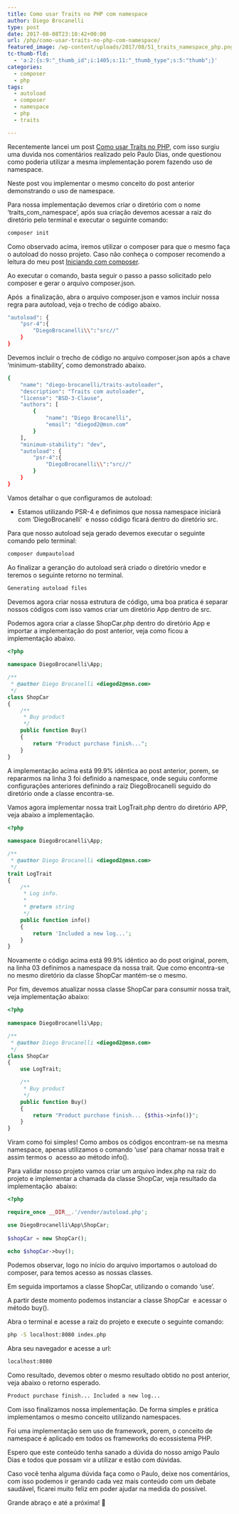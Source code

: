 ```yaml
---
title: Como usar Traits no PHP com namespace
author: Diego Brocanelli
type: post
date: 2017-08-08T23:10:42+00:00
url: /php/como-usar-traits-no-php-com-namespace/
featured_image: /wp-content/uploads/2017/08/51_traits_namespace_php.png
tc-thumb-fld:
  - 'a:2:{s:9:"_thumb_id";i:1405;s:11:"_thumb_type";s:5:"thumb";}'
categories:
  - composer
  - php
tags:
  - autoload
  - composer
  - namespace
  - php
  - traits

---
```


Recentemente lancei um post [Como usar Traits no PHP](/php/como-usar-traits-no-php/), com isso surgiu uma duvida nos comentários realizado pelo Paulo Dias, onde questionou como poderia utilizar a mesma implementação porem fazendo uso de namespace.

Neste post vou implementar o mesmo conceito do post anterior demonstrando o uso de namespace.

Para nossa implementação devemos criar o diretório com o nome &#8216;traits_com_namespace&#8217;, após sua criação devemos acessar a raiz do diretório pelo terminal e executar o seguinte comando:


```bash
composer init
```

Como observado acima, iremos utilizar o composer para que o mesmo faça o autoload do nosso projeto. Caso não conheça o composer recomendo a leitura do meu post [Iniciando com composer](/php/iniciando-com-composer/).

Ao executar o comando, basta seguir o passo a passo solicitado pelo composer e gerar o arquivo composer.json.

Após  a finalização, abra o arquivo composer.json e vamos incluir nossa regra para autoload, veja o trecho de código abaixo.

```bash
"autoload": {
    "psr-4":{
        "DiegoBrocanelli\\":"src//"
    }
}
```

Devemos incluir o trecho de código no arquivo composer.json após a chave &#8216;minimum-stability&#8217;, como demonstrado abaixo.

```bash
{
    "name": "diego-brocanelli/traits-autoloader",
    "description": "Traits com autoloader",
    "license": "BSD-3-Clause",
    "authors": [
        {
            "name": "Diego Brocanelli",
            "email": "diegod2@msn.com"
        }
    ],
    "minimum-stability": "dev",
    "autoload": {
        "psr-4":{
            "DiegoBrocanelli\\":"src//"
        }
    }
}
```

Vamos detalhar o que configuramos de autoload:

* Estamos utilizando PSR-4 e definimos que nossa namespace iniciará com &#8216;DiegoBrocanelli&#8217;  e nosso código ficará dentro do diretório src.

Para que nosso autoload seja gerado devemos executar o seguinte comando pelo terminal:

```bash
composer dumpautoload
```

Ao finalizar a geranção do autoload será criado o diretório vnedor e teremos o seguinte retorno no terminal.

```php
Generating autoload files
```

Devemos agora criar nossa estrutura de código, uma boa pratica é separar nossos códigos com isso vamos criar um diretório App dentro de src.

Podemos agora criar a classe ShopCar.php dentro do diretório App e importar a implementação do post anterior, veja como ficou a implementação abaixo.

```php
<?php 
 
namespace DiegoBrocanelli\App;

/**
 * @author Diego Brocanelli <diegod2@msn.com>
 */
class ShopCar
{
    /**
     * Buy product
     */
    public function Buy()
    {
        return "Product purchase finish...";
    }
}
```

A implementação acima está 99.9% idêntica ao post anterior, porem, se repararmos na linha 3 foi definido a namespace, onde seguiu conforme configurações anteriores definindo a raiz DiegoBrocanelli seguido do diretório onde a classe encontra-se.

Vamos agora implementar nossa trait LogTrait.php dentro do diretório APP, veja abaixo a implementação.

```php
<?php 
 
namespace DiegoBrocanelli\App;

/**
 * @author Diego Brocanelli <diegod2@msn.com>
 */
trait LogTrait
{
    /**
     * Log info.
     * 
     * @return string
     */
    public function info()
    {
        return 'Included a new log...';
    }
}
```

Novamente o código acima está 99.9% idêntico ao do post original, porem, na linha 03 definimos a namespace da nossa trait. Que como encontra-se no mesmo diretório da classe ShopCar mantém-se o mesmo.


Por fim, devemos atualizar nossa classe ShopCar para consumir nossa trait, veja implementação abaixo:

```php
<?php 
 
namespace DiegoBrocanelli\App;

/**
 * @author Diego Brocanelli <diegod2@msn.com>
 */
class ShopCar
{
    use LogTrait;

    /**
     * Buy product
     */
    public function Buy()
    {
        return "Product purchase finish... {$this->info()}";
    }
}
```

Viram como foi simples! Como ambos os códigos encontram-se na mesma namespace, apenas utilizamos o comando &#8216;use&#8217; para chamar nossa trait e assim termos o  acesso ao método info().

Para validar nosso projeto vamos criar um arquivo index.php na raiz do projeto e implementar a chamada da classe ShopCar, veja resultado da implementação  abaixo:

```php
<?php

require_once __DIR__.'/vendor/autoload.php';

use DiegoBrocanelli\App\ShopCar;
 
$shopCar = new ShopCar();
 
echo $shopCar->buy();
```

Podemos observar, logo no início do arquivo importamos o autoload do composer, para temos acesso as nossas classes.

Em seguida importamos a classe ShopCar, utilizando o comando &#8216;use&#8217;.

A partir deste momento podemos instanciar a classe ShopCar  e acessar o método buy().

Abra o terminal e acesse a raiz do projeto e execute o seguinte comando:

```bash
php -S localhost:8080 index.php
```

Abra seu navegador e acesse a url:

```bash
localhost:8080
```

Como resultado, devemos obter o mesmo resultado obtido no post anterior, veja abaixo o retorno esperado.

```bash
Product purchase finish... Included a new log...
```

Com isso finalizamos nossa implementação. De forma simples e prática implementamos o mesmo conceito utilizando namespaces.

Foi uma implementação sem uso de framework, porem, o conceito de namespace é aplicado em todos os frameworks do ecossistema PHP.

Espero que este conteúdo tenha sanado a dúvida do nosso amigo Paulo Dias e todos que possam vir a utilizar e estão com dúvidas.

Caso você tenha alguma dúvida faça como o Paulo, deixe nos comentários, com isso podemos ir gerando cada vez mais conteúdo com um debate saudável, ficarei muito feliz em poder ajudar na medida do possível.

Grande abraço e até a próxima! 🙂
